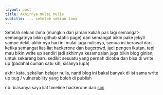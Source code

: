 ```yaml
---
layout: post
title: Akhirnya mulai nulis
subtitle: ... setelah sekian lama
---
```


Setelah sekian lama (mungkin dari jaman kuliah pas lagi semangat-semangatnya bikin github static page)
dari semangat bikin pake jekyll sampe dekil, akhir nya hari ini mulai juga nulisnya,
semua ini berawal dari ketika semangat liat-liat [hackerone](https://hackerone.com/) dan [bugcrowd](https://bugcrowd.com), jadi pengen ikutan, tapi mau bikin write up sendiri
jadi akhirnya kesampaian juga bikin blog ginian, untuk sekarang baru sedikit sesuatu yang pernah dicoba dan bisa di write up (padahal cuman satu sih, sisanya lupa)

akhir kata, sekalian belajar nulis, nanti blog ini bakal banyak di isi sama write up bug / vulnerability yang boleh di publish

nb: biasanya saya liat timeline hackerone dari [sini](http://h1.nobbd.de/)
